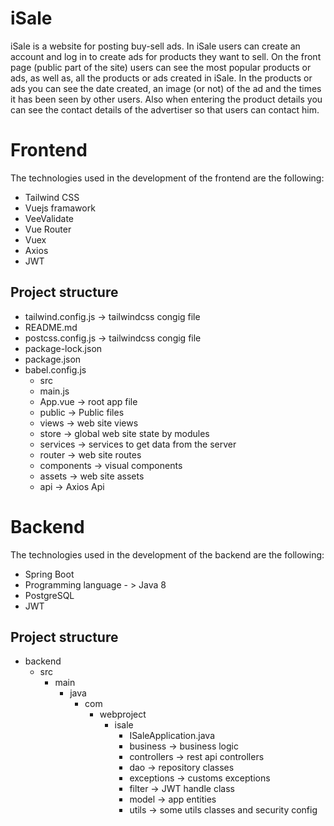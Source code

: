 # iSale
iSale is a website for posting buy-sell ads. In iSale users can create an account and log in to create ads for products they want to sell. On the front page (public part of the site) users can see the most popular products or ads, as well as, all the products or ads created in iSale. In the products or ads you can see the date created, an image (or not) of the ad and the times it has been seen by other users. Also when entering the product details you can see the contact details of the advertiser so that users can contact him.

# Frontend

The technologies used in the development of the frontend are the following:
- Tailwind CSS
- Vuejs framawork
- VeeValidate
- Vue Router
- Vuex
- Axios
- JWT 

## Project structure


* tailwind.config.js -> tailwindcss congig file
* README.md
* postcss.config.js -> tailwindcss congig file
* package-lock.json
* package.json
* babel.config.js
  * src
  * main.js 
  * App.vue -> root app file
  * public -> Public files
  * views -> web site views
  * store -> global web site state by modules
  * services -> services to get data from the server
  * router -> web site routes
  * components -> visual components
  * assets -> web site assets
  * api -> Axios Api

# Backend

The technologies used in the development of the backend are the following:
- Spring Boot
- Programming language - > Java 8 
- PostgreSQL
- JWT

## Project structure
  * backend
     * src
         * main
             * java
                  * com
                       * webproject
                            * isale
                                * ISaleApplication.java
                                * business -> business logic
                                * controllers -> rest api controllers
                                * dao -> repository classes
                                * exceptions -> customs exceptions
                                * filter -> JWT handle class
                                * model -> app entities
                                * utils -> some utils classes and security config                                              
